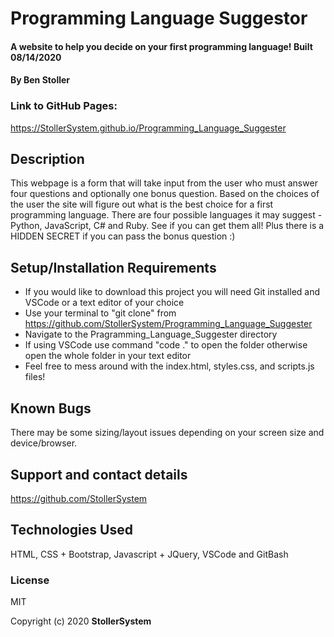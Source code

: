 # Programming Language Suggestor

#### A website to help you decide on your first programming language! Built 08/14/2020

#### By Ben Stoller

### Link to GitHub Pages:

https://StollerSystem.github.io/Programming_Language_Suggester

## Description

This webpage is a form that will take input from the user who must answer four questions and optionally one bonus question. Based on the choices of the user the site will figure out what is the best choice for a first programming language. There are four possible languages it may suggest - Python, JavaScript, C# and Ruby. See if you can get them all! Plus there is a HIDDEN SECRET if you can pass the bonus question :)

## Setup/Installation Requirements

* If you would like to download this project you will need Git installed and VSCode or a text editor of your choice
* Use your terminal to "git clone" from https://github.com/StollerSystem/Programming_Language_Suggester 
* Navigate to the Pragramming_Language_Suggester directory
* If using VSCode use command "code ." to open the folder otherwise open the whole folder in your text editor
* Feel free to mess around with the index.html, styles.css, and scripts.js files! 

## Known Bugs

There may be some sizing/layout issues depending on your screen size and device/browser.

## Support and contact details

https://github.com/StollerSystem

## Technologies Used

HTML, CSS + Bootstrap, Javascript + JQuery, VSCode and GitBash

### License

MIT

Copyright (c) 2020 **StollerSystem**

